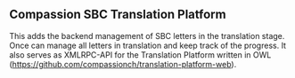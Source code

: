 ## Compassion SBC Translation Platform

This adds the backend management of SBC letters in the translation
stage. Once can manage all letters in translation and keep track of the
progress. It also serves as XMLRPC-API for the Translation Platform
written in OWL
(<https://github.com/compassionch/translation-platform-web>).
